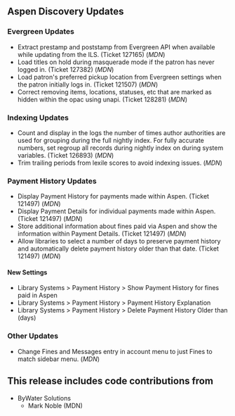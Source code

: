 ## Aspen Discovery Updates

### Evergreen Updates
- Extract prestamp and poststamp from Evergreen API when available while updating from the ILS. (Ticket 127165) (*MDN*) 
- Load titles on hold during masquerade mode if the patron has never logged in. (Ticket 127382) (*MDN*)
- Load patron's preferred pickup location from Evergreen settings when the patron initially logs in. (Ticket 121507) (*MDN*)
- Correct removing items, locations, statuses, etc that are marked as hidden within the opac using unapi. (Ticket 128281) (*MDN*)

### Indexing Updates
- Count and display in the logs the number of times author authorities are used for grouping during the full nightly index.  For fully accurate numbers, set regroup all records during nightly index on during system variables. (Ticket 126893) (*MDN*)
- Trim trailing periods from lexile scores to avoid indexing issues. (*MDN*)

### Payment History Updates
- Display Payment History for payments made within Aspen. (Ticket 121497) (*MDN*)
- Display Payment Details for individual payments made within Aspen. (Ticket 121497) (*MDN*)
- Store additional information about fines paid via Aspen and show the information within Payment Details. (Ticket 121497) (*MDN*)  
- Allow libraries to select a number of days to preserve payment history and automatically delete payment history older than that date. (Ticket 121497) (*MDN*)

<div markdown="1" class="settings">

#### New Settings
- Library Systems > Payment History > Show Payment History for fines paid in Aspen
- Library Systems > Payment History > Payment History Explanation
- Library Systems > Payment History > Delete Payment History Older than (days)
</div>

### Other Updates
- Change Fines and Messages entry in account menu to just Fines to match sidebar menu. (*MDN*)

## This release includes code contributions from
- ByWater Solutions
    - Mark Noble (MDN)